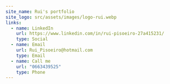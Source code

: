 ```yaml
---
site_name: Rui's portfolio
site_logo: src/assets/images/logo-rui.webp
links:
  - name: LinkedIn
    url: https://www.linkedin.com/in/rui-pisoeiro-27a415231/
    type: Social
  - name: Email
    url: Rui_Pisoeiro@hotmail.com
    type: Email
  - name: Call me
    url: "0663439525"
    type: Phone
---
```

